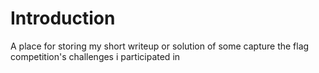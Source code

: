 # Introduction

A place for storing my short writeup or solution of some capture the flag competition's challenges i participated in
